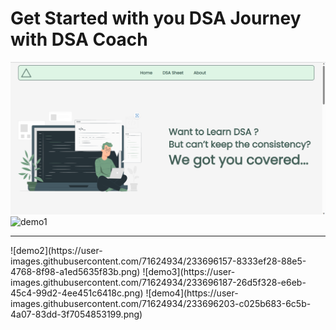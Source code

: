 # Get Started with you DSA Journey with DSA Coach

![My Image](demo1.png)![demo1](https://user-images.githubusercontent.com/71624934/233696226-04d346a1-b8df-4f9f-bc2c-887aa7483c23.png)
<hr/>
![demo2](https://user-images.githubusercontent.com/71624934/233696157-8333ef28-88e5-4768-8f98-a1ed5635f83b.png)
![demo3](https://user-images.githubusercontent.com/71624934/233696187-26d5f328-e6eb-45c4-99d2-4ee451c6418c.png)
![demo4](https://user-images.githubusercontent.com/71624934/233696203-c025b683-6c5b-4a07-83dd-3f7054853199.png)
